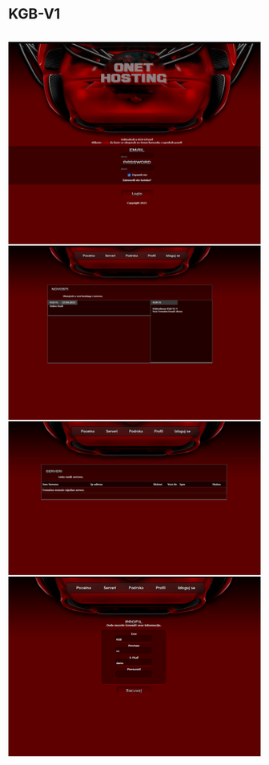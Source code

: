 # KGB-V1
#
![alt text](https://github.com/O-NETHOSTING/KGB-V1/blob/main/view/image-%20(4).png)
![alt text](https://github.com/O-NETHOSTING/KGB-V1/blob/main/view/image-%20(1).png)
![alt text](https://github.com/O-NETHOSTING/KGB-V1/blob/main/view/image-%20(2).png)
![alt text](https://github.com/O-NETHOSTING/KGB-V1/blob/main/view/image-%20(3).png)


